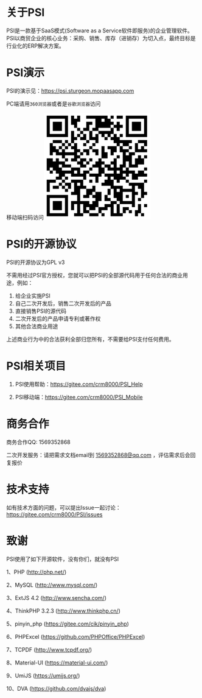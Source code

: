 # 关于PSI

PSI是一款基于SaaS模式(Software as a Service软件即服务)的企业管理软件。PSI以商贸企业的核心业务：采购、销售、库存（进销存）为切入点，最终目标是行业化的ERP解决方案。

# PSI演示

PSI的演示见：<a target="_blank" href="https://psi.sturgeon.mopaasapp.com">https://psi.sturgeon.mopaasapp.com</a>

PC端请用`360浏览器`或者是`谷歌浏览器`访问
 
移动端扫码访问![移动端扫码访问](PSI_Mobile_URL.png)

# PSI的开源协议

PSI的开源协议为GPL v3

不需用经过PSI官方授权，您就可以把PSI的全部源代码用于任何合法的商业用途，例如：
1. 给企业实施PSI
2. 自己二次开发后，销售二次开发后的产品
3. 直接销售PSI的源代码
4. 二次开发后的产品申请专利或著作权
5. 其他合法商业用途

上述商业行为中的合法获利全部归您所有，不需要给PSI支付任何费用。

# PSI相关项目


1. PSI使用帮助：https://gitee.com/crm8000/PSI_Help

2. PSI移动端：https://gitee.com/crm8000/PSI_Mobile

# 商务合作

商务合作QQ: 1569352868

二次开发服务：请把需求文档email到 1569352868@qq.com ，评估需求后会回复报价

# 技术支持

如有技术方面的问题，可以提出Issue一起讨论：https://gitee.com/crm8000/PSI/issues

# 致谢

PSI使用了如下开源软件，没有你们，就没有PSI
 
1、PHP (http://php.net/)

2、MySQL (http://www.mysql.com/)

3、ExtJS 4.2 (http://www.sencha.com/)

4、ThinkPHP 3.2.3 (http://www.thinkphp.cn/)

5、pinyin_php (https://gitee.com/cik/pinyin_php)

6、PHPExcel (https://github.com/PHPOffice/PHPExcel)

7、TCPDF (http://www.tcpdf.org/)

8、Material-UI (https://material-ui.com/)

9、UmiJS (https://umijs.org/)

10、DVA (https://github.com/dvajs/dva)
